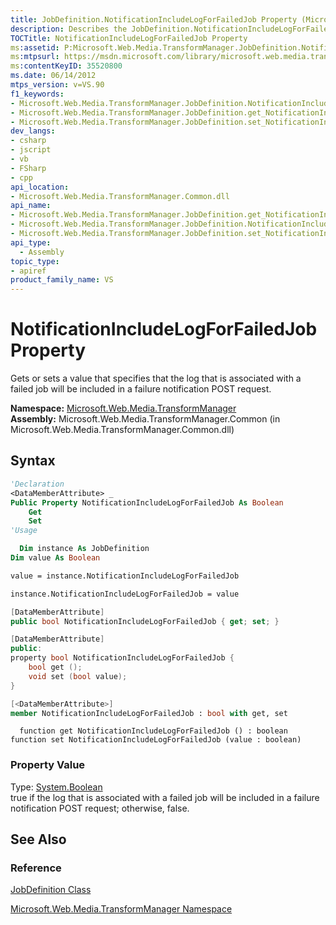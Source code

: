 ```yaml
---
title: JobDefinition.NotificationIncludeLogForFailedJob Property (Microsoft.Web.Media.TransformManager)
description: Describes the JobDefinition.NotificationIncludeLogForFailedJob property and details its syntax and property value.
TOCTitle: NotificationIncludeLogForFailedJob Property
ms:assetid: P:Microsoft.Web.Media.TransformManager.JobDefinition.NotificationIncludeLogForFailedJob
ms:mtpsurl: https://msdn.microsoft.com/library/microsoft.web.media.transformmanager.jobdefinition.notificationincludelogforfailedjob(v=VS.90)
ms:contentKeyID: 35520800
ms.date: 06/14/2012
mtps_version: v=VS.90
f1_keywords:
- Microsoft.Web.Media.TransformManager.JobDefinition.NotificationIncludeLogForFailedJob
- Microsoft.Web.Media.TransformManager.JobDefinition.get_NotificationIncludeLogForFailedJob
- Microsoft.Web.Media.TransformManager.JobDefinition.set_NotificationIncludeLogForFailedJob
dev_langs:
- csharp
- jscript
- vb
- FSharp
- cpp
api_location:
- Microsoft.Web.Media.TransformManager.Common.dll
api_name:
- Microsoft.Web.Media.TransformManager.JobDefinition.get_NotificationIncludeLogForFailedJob
- Microsoft.Web.Media.TransformManager.JobDefinition.NotificationIncludeLogForFailedJob
- Microsoft.Web.Media.TransformManager.JobDefinition.set_NotificationIncludeLogForFailedJob
api_type:
  - Assembly
topic_type:
- apiref
product_family_name: VS
---
```


# NotificationIncludeLogForFailedJob Property

Gets or sets a value that specifies that the log that is associated with a failed job will be included in a failure notification POST request.

**Namespace:**  [Microsoft.Web.Media.TransformManager](microsoft-web-media-transformmanager-namespace.md)  
**Assembly:**  Microsoft.Web.Media.TransformManager.Common (in Microsoft.Web.Media.TransformManager.Common.dll)

## Syntax

```vb
'Declaration
<DataMemberAttribute> _
Public Property NotificationIncludeLogForFailedJob As Boolean
    Get
    Set
'Usage

  Dim instance As JobDefinition
Dim value As Boolean

value = instance.NotificationIncludeLogForFailedJob

instance.NotificationIncludeLogForFailedJob = value
```

```csharp
[DataMemberAttribute]
public bool NotificationIncludeLogForFailedJob { get; set; }
```

```cpp
[DataMemberAttribute]
public:
property bool NotificationIncludeLogForFailedJob {
    bool get ();
    void set (bool value);
}
```

``` fsharp
[<DataMemberAttribute>]
member NotificationIncludeLogForFailedJob : bool with get, set
```

```jscript
  function get NotificationIncludeLogForFailedJob () : boolean
function set NotificationIncludeLogForFailedJob (value : boolean)
```

### Property Value

Type: [System.Boolean](https://msdn.microsoft.com/library/a28wyd50)  
true if the log that is associated with a failed job will be included in a failure notification POST request; otherwise, false.  

## See Also

### Reference

[JobDefinition Class](jobdefinition-class-microsoft-web-media-transformmanager.md)

[Microsoft.Web.Media.TransformManager Namespace](microsoft-web-media-transformmanager-namespace.md)
